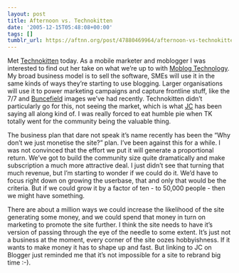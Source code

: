 ```yaml
---
layout: post
title: Afternoon vs. Technokitten
date: '2005-12-15T05:48:08+00:00'
tags: []
tumblr_url: https://aftnn.org/post/47880469964/afternoon-vs-technokitten
---
```

<p>Met <a href="http://moblog.co.uk/blogs.php?show=642">Technokitten</a> today. As a mobile marketer and moblogger I was interested to find out her take on what we&rsquo;re up to with <a href="http://www.moblogtech.co.uk/">Moblog Technology</a>. My broad business model is to sell the software, SMEs will use it in the same kinds of ways they&rsquo;re starting to use blogging. Larger organisations will use it to power marketing campaigns and capture frontline stuff, like the 7/7 and <a href="http://moblog.co.uk/tag/buncefield/">Buncefield</a> images we&rsquo;ve had recently. Technokitten didn&rsquo;t particularly go for this, not seeing the market, which is what <a href="http://jc1000000.blogspot.com/">JC</a> has been saying all along kind of. I was really forced to eat humble pie when TK totally went for the community being the valuable thing.</p>
<p>The business plan that dare not speak it&rsquo;s name recently has been the &ldquo;Why don&rsquo;t we just monetise the site?&rdquo; plan. I&rsquo;ve been against this for a while. I was not convinced that the effort we put it will generate a proportional return. We&rsquo;ve got to build the community size quite dramatically and make subscription a much more attractive deal. I just didn&rsquo;t see that turning that much revenue, but I&rsquo;m starting to wonder if we could do it. We&rsquo;d have to focus right down on growing the userbase, that and only that would be the criteria. But if we could grow it by a factor of ten - to 50,000 people - then we might have something.</p>
<p>There are about a million ways we could increase the likelihood of the site generating some money, and we could spend that money in turn on marketing to promote the site further. I think the site needs to have it&rsquo;s version of passing through the eye of the needle to some extent. It&rsquo;s just not a business at the moment, every corner of the site oozes hobbyishness. If it wants to make money it has to shape up and fast. But linking to JC on Blogger just reminded me that it&rsquo;s not impossible for a site to rebrand big time :-).</p>
